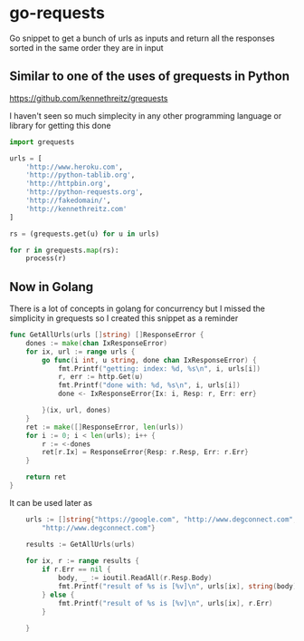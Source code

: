 # go-requests
Go snippet to get a bunch of urls as inputs and return all the responses sorted in the same order they are in input

## Similar to one of the uses of grequests in Python
https://github.com/kennethreitz/grequests


I haven't seen so much simplecity in any other programming language or library for getting this done

```python
import grequests

urls = [
    'http://www.heroku.com',
    'http://python-tablib.org',
    'http://httpbin.org',
    'http://python-requests.org',
    'http://fakedomain/',
    'http://kennethreitz.com'
]

rs = (grequests.get(u) for u in urls)

for r in grequests.map(rs):
    process(r)
```

## Now in Golang
There is a lot of concepts in golang for concurrency but I missed the simplicity in grequests so I created this snippet as a reminder

```go
func GetAllUrls(urls []string) []ResponseError {
	dones := make(chan IxResponseError)
	for ix, url := range urls {
		go func(i int, u string, done chan IxResponseError) {
			fmt.Printf("getting: index: %d, %s\n", i, urls[i])
			r, err := http.Get(u)
			fmt.Printf("done with: %d, %s\n", i, urls[i])
			done <- IxResponseError{Ix: i, Resp: r, Err: err}

		}(ix, url, dones)
	}
	ret := make([]ResponseError, len(urls))
	for i := 0; i < len(urls); i++ {
		r := <-dones
		ret[r.Ix] = ResponseError{Resp: r.Resp, Err: r.Err}
	}

	return ret
}
``` 

It can be used later as

```go
    urls := []string{"https://google.com", "http://www.degconnect.com", "http://elpais.com", "https://yahoo.es", "https://yahoo.com",
		"http://www.degconnect.com"}

	results := GetAllUrls(urls)
	
	for ix, r := range results {
		if r.Err == nil {
			body, _ := ioutil.ReadAll(r.Resp.Body)
			fmt.Printf("result of %s is [%v]\n", urls[ix], string(body)[:15])
		} else {
			fmt.Printf("result of %s is [%v]\n", urls[ix], r.Err)
		}

	}
```


